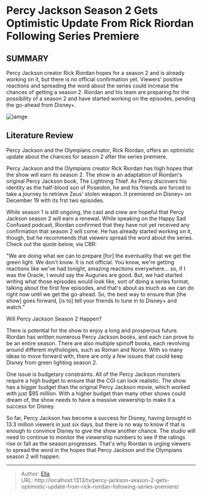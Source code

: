 # Percy Jackson Season 2 Gets Optimistic Update From Rick Riordan Following Series Premiere


## SUMMARY 



  Percy Jackson creator Rick Riordan hopes for a season 2 and is already working on it, but there is no official confirmation yet.   Viewers&#39; positive reactions and spreading the word about the series could increase the chances of getting a season 2.   Riordan and his team are preparing for the possibility of a season 2 and have started working on the episodes, pending the go-ahead from Disney&#43;.  

![iamge](https://static1.srcdn.com/wordpress/wp-content/uploads/2023/12/walker-scobell-in-percy-jackson-and-the-olympians-1.jpg)

## Literature Review
Percy Jackson and the Olympians creator, Rick Riordan, offers an optimistic update about the chances for season 2 after the series premiere.




Percy Jackson and the Olympians creator Rick Riordan has high hopes that the show will earn its season 2. The show is an adaptation of Riordan&#39;s original Percy Jackson book, The Lightning Thief. As Percy discovers his identity as the half-blood son of Poseidon, he and his friends are forced to take a journey to retrieve Zeus&#39; stolen weapon. It premiered on Disney&#43; on December 19 with its frst two episodes.




While season 1 is still ongoing, the cast and crew are hopeful that Percy Jackson season 2 will earn a renewal. While speaking on the Happy Sad Confused podcast, Riordan confirmed that they have not yet received any confirmation that season 2 will come. He has already started working on it, though, but he recommends that viewers spread the word about the series. Check out the quote below, via CBR:


&#34;We are doing what we can to prepare [for] the eventuality that we get the green light. We don&#39;t know. It is not official. You know, we&#39;re getting reactions like we&#39;ve had tonight, amazing reactions everywhere... so, if I was the Oracle, I would say the Auguries are good. But, we had started writing what those episodes would look like, sort of doing a series format, talking about the first few episodes, and that&#39;s about as much as we can do right now until we get the go-ahead. So, the best way to ensure that [the show] goes forward, [is to] tell your friends to tune in to Disney&#43; and watch.&#34;






 


 Will Percy Jackson Season 2 Happen? 
          

There is potential for the show to enjoy a long and prosperous future. Riordan has written numerous Percy Jackson books, and each can prove to be an entire season. There are also multiple spinoff books, each revolving around different mythologies, such as Roman and Norse. With so many ideas to move forward with, there are only a few issues that could keep Disney from green lighting season 2.

One issue is budgetary constraints. All of the Percy Jackson monsters require a high budget to ensure that the CGI can look realistic. The show has a bigger budget than the original Percy Jackson movie, which worked with just $95 million. With a higher budget than many other shows could dream of, the show needs to have a massive viewership to make it a success for Disney.




So far, Percy Jackson has become a success for Disney, having brought in 13.3 million viewers in just six days, but there is no way to know if that is enough to convince Disney to give the show another chance. The studio will need to continue to monitor the viewership numbers to see if the ratings rise or fall as the season progresses. That&#39;s why Riordan is urging viewers to spread the word in the hopes that Percy Jackson and the Olympians season 2 will happen.



---

> Author: [Ella](https://instagram.hk.cn/)  
> URL: http://localhost:1313/tv/percy-jackson-season-2-gets-optimistic-update-from-rick-riordan-following-series-premiere/  


